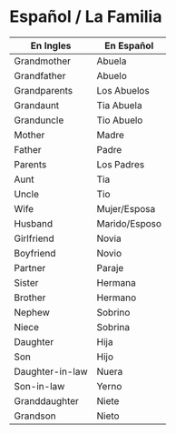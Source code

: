 # Español / La Familia

| En Ingles | En Español |
| --- | --- |
| Grandmother | Abuela |
| Grandfather | Abuelo |
| Grandparents | Los Abuelos |
| Grandaunt | Tia Abuela |
| Granduncle | Tio Abuelo |
| Mother | Madre |
| Father | Padre |
| Parents | Los Padres |
| Aunt | Tia |
| Uncle | Tio |
| Wife | Mujer/Esposa |
| Husband | Marido/Esposo |
| Girlfriend | Novia |
| Boyfriend | Novio |
| Partner | Paraje |
| Sister | Hermana |
| Brother | Hermano |
| Nephew | Sobrino |
| Niece | Sobrina |
| Daughter | Hija |
| Son | Hijo |
| Daughter-in-law | Nuera |
| Son-in-law | Yerno |
| Granddaughter | Niete |
| Grandson | Nieto |
